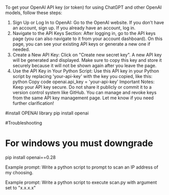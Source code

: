 To get your OpenAI API key (or token) for using ChatGPT and other OpenAI models, follow these steps:

1. Sign Up or Log In to OpenAI:
Go to the OpenAI website.
If you don’t have an account, sign up. If you already have an account, log in.
2. Navigate to the API Keys Section:
After logging in, go to the API keys page (you can also navigate to it from your account dashboard).
On this page, you can see your existing API keys or generate a new one if needed.
3. Create a New API Key:
Click on "Create new secret key".
A new API key will be generated and displayed. Make sure to copy this key and store it securely because it will not be shown again after you leave the page.
4. Use the API Key in Your Python Script:
Use this API key in your Python script by replacing 'your-api-key' with the key you copied, like this:
python
Copy code
openai.api_key = 'your-api-key'
Important Notes:
Keep your API key secure. Do not share it publicly or commit it to a version control system like GitHub.
You can manage and revoke keys from the same API key management page.
Let me know if you need further clarification!

#install OPENAI library
pip install openai

#Troubleshooting
# For windows you must downgrade
pip install openai==0.28



Example prompt:
Write a python script to prompt to scan an IP address of my choosing.

Example prompt:
Write a python script to execute scan.py with argument set to "x.x.x.x"
